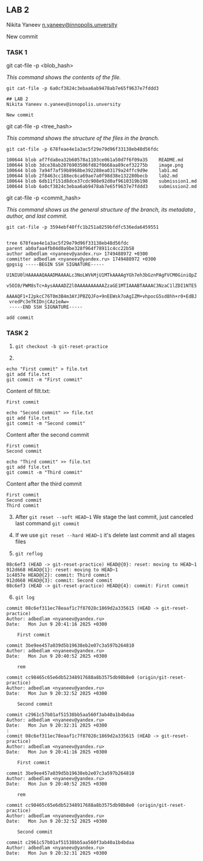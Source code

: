 ## LAB 2
Nikita Yaneev n.yaneev@innopolis.unversity

New commit

### TASK 1

git cat-file -p <blob_hash> 

*This command shows the contents of the file.* 

``` 
git cat-file -p 6a0cf3824c3ebaa6ab9478ab7e65f9637e7fddd3
```
```
## LAB 2
Nikita Yaneev n.yaneev@innopolis.unversity

New commit
```

git cat-file -p <tree_hash>

*This command shows the structure of the files in the branch.*

```
git cat-file -p 678feae4e1a3ac5f29e79d96f33138eb48d56fdc
```

```
100644 blob af7fda8ea32b60578a1103ce061a50d7f6f09a35    README.md
100644 blob 3dce38ab2076903506fd82f0668aa89cef32275b    image.png
100644 blob 7a94f7af59b8968be392288ea03179a24ffc9d9e    lab1.md
100644 blob 2f8463cc188ec6ca69ae7a0f98d38e132280becb    lab2.md
100644 blob 6db11f151d8dce37cdc908e92d0af9610319b198    submission1.md
100644 blob 6a0cf3824c3ebaa6ab9478ab7e65f9637e7fddd3    submission2.md

```

git cat-file -p <commit_hash>

*This command shows us the general structure of the branch, its metadata , author, and last commit.*


```
git cat-file -p 3594ebf40ffc1b251a8259bfdfc536eda6459551
```

```

tree 678feae4e1a3ac5f29e79d96f33138eb48d56fdc
parent ab0afaa4fb04d0a9be328f964f78911c4cc22b58
author adbedlam <nyaneev@yandex.ru> 1749488972 +0300
committer adbedlam <nyaneev@yandex.ru> 1749488972 +0300
gpgsig -----BEGIN SSH SIGNATURE-----
 U1NIU0lHAAAAAQAAADMAAAALc3NoLWVkMjU1MTkAAAAgYGh7eh3bGznPAgFVCM0GiniQpZ
 v5OI0/PWM8sTc+AysAAAADZ2l0AAAAAAAAAAZzaGE1MTIAAABTAAAAC3NzaC1lZDI1NTE5
 AAAAQF1+I2pkcC76T0m3B4m3AYJPBZQJFo+9nEEWsk7oAgIZM+vhpocG5sd8hh+r0+EdBJ
 vredPc3eTKIDnjCAz1eAw=
 -----END SSH SIGNATURE-----

add commit

```

### TASK 2

1. `git checkout -b git-reset-practice`

2. 
```
echo "First commit" > file.txt
git add file.txt
git commit -m "First commit"
```
Content of filt.txt:

```
First commit

```

```
echo "Second commit" >> file.txt
git add file.txt
git commit -m "Second commit"
```

Content after the second commit
```
First commit
Second commit
```


```
echo "Third commit" >> file.txt
git add file.txt
git commit -m "Third commit"

```

Content after the third commit

```
First commit
Second commit
Third commit
```

3. After `git reset --soft HEAD~1`
We stage the last commit, just canceled last command `git commit`

4. If we use `git reset --hard HEAD~1` it's delete last commit and all stages files

5. `git reflog`

```
08c6ef3 (HEAD -> git-reset-practice) HEAD@{0}: reset: moving to HEAD~1
912d668 HEAD@{1}: reset: moving to HEAD~1
1c4857e HEAD@{2}: commit: Third commit
912d668 HEAD@{3}: commit: Second commit
08c6ef3 (HEAD -> git-reset-practice) HEAD@{4}: commit: First commit
```

6. `git log`

```
commit 08c6ef311ec78eaaf1c7f87028c1869d2a335615 (HEAD -> git-reset-practice)
Author: adbedlam <nyaneev@yandex.ru>
Date:   Mon Jun 9 20:41:16 2025 +0300

    First commit

commit 3be9ee457a039d5b19638eb2e07c3a597b264810
Author: adbedlam <nyaneev@yandex.ru>
Date:   Mon Jun 9 20:40:52 2025 +0300

    rem

commit cc98465c65e6db52348917688a8b3575db98b8e0 (origin/git-reset-practice)
Author: adbedlam <nyaneev@yandex.ru>
Date:   Mon Jun 9 20:32:52 2025 +0300

    Second commit

commit c2961c57b01af51538bb5aa560f3ab40a1b4bdaa
Author: adbedlam <nyaneev@yandex.ru>
Date:   Mon Jun 9 20:32:31 2025 +0300
:
commit 08c6ef311ec78eaaf1c7f87028c1869d2a335615 (HEAD -> git-reset-practice)
Author: adbedlam <nyaneev@yandex.ru>
Date:   Mon Jun 9 20:41:16 2025 +0300

    First commit

commit 3be9ee457a039d5b19638eb2e07c3a597b264810
Author: adbedlam <nyaneev@yandex.ru>
Date:   Mon Jun 9 20:40:52 2025 +0300

    rem

commit cc98465c65e6db52348917688a8b3575db98b8e0 (origin/git-reset-practice)
Author: adbedlam <nyaneev@yandex.ru>
Date:   Mon Jun 9 20:32:52 2025 +0300

    Second commit

commit c2961c57b01af51538bb5aa560f3ab40a1b4bdaa
Author: adbedlam <nyaneev@yandex.ru>
Date:   Mon Jun 9 20:32:31 2025 +0300
```